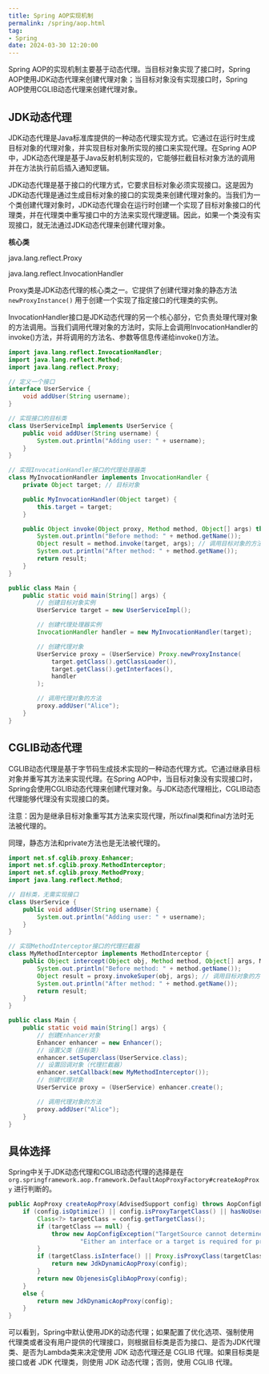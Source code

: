 ```yaml
---
title: Spring AOP实现机制
permalink: /spring/aop.html
tag: 
- Spring
date: 2024-03-30 12:20:00
---
```


Spring AOP的实现机制主要基于动态代理。当目标对象实现了接口时，Spring AOP使用JDK动态代理来创建代理对象；当目标对象没有实现接口时，Spring AOP使用CGLIB动态代理来创建代理对象。

## JDK动态代理

JDK动态代理是Java标准库提供的一种动态代理实现方式。它通过在运行时生成目标对象的代理对象，并实现目标对象所实现的接口来实现代理。在Spring AOP中，JDK动态代理是基于Java反射机制实现的，它能够拦截目标对象方法的调用并在方法执行前后插入通知逻辑。

JDK动态代理是基于接口的代理方式，它要求目标对象必须实现接口。这是因为JDK动态代理是通过生成目标对象的接口的实现类来创建代理对象的。当我们为一个类创建代理对象时，JDK动态代理会在运行时创建一个实现了目标对象接口的代理类，并在代理类中重写接口中的方法来实现代理逻辑。因此，如果一个类没有实现接口，就无法通过JDK动态代理来创建代理对象。

<!-- more -->

**核心类**

java.lang.reflect.Proxy

java.lang.reflect.InvocationHandler

Proxy类是JDK动态代理的核心类之一。它提供了创建代理对象的静态方法  `newProxyInstance()` 用于创建一个实现了指定接口的代理类的实例。

InvocationHandler接口是JDK动态代理的另一个核心部分，它负责处理代理对象的方法调用。当我们调用代理对象的方法时，实际上会调用InvocationHandler的invoke()方法，并将调用的方法名、参数等信息传递给invoke()方法。

```java
import java.lang.reflect.InvocationHandler;
import java.lang.reflect.Method;
import java.lang.reflect.Proxy;

// 定义一个接口
interface UserService {
    void addUser(String username);
}

// 实现接口的目标类
class UserServiceImpl implements UserService {
    public void addUser(String username) {
        System.out.println("Adding user: " + username);
    }
}

// 实现InvocationHandler接口的代理处理器类
class MyInvocationHandler implements InvocationHandler {
    private Object target; // 目标对象

    public MyInvocationHandler(Object target) {
        this.target = target;
    }

    public Object invoke(Object proxy, Method method, Object[] args) throws Throwable {
        System.out.println("Before method: " + method.getName());
        Object result = method.invoke(target, args); // 调用目标对象的方法
        System.out.println("After method: " + method.getName());
        return result;
    }
}

public class Main {
    public static void main(String[] args) {
        // 创建目标对象实例
        UserService target = new UserServiceImpl();

        // 创建代理处理器实例
        InvocationHandler handler = new MyInvocationHandler(target);

        // 创建代理对象
        UserService proxy = (UserService) Proxy.newProxyInstance(
            target.getClass().getClassLoader(),
            target.getClass().getInterfaces(),
            handler
        );

        // 调用代理对象的方法
        proxy.addUser("Alice");
    }
}
```

## CGLIB动态代理

CGLIB动态代理是基于字节码生成技术实现的一种动态代理方式。它通过继承目标对象并重写其方法来实现代理。在Spring AOP中，当目标对象没有实现接口时，Spring会使用CGLIB动态代理来创建代理对象。与JDK动态代理相比，CGLIB动态代理能够代理没有实现接口的类。

注意：因为是继承目标对象重写其方法来实现代理，所以final类和final方法时无法被代理的。

同理，静态方法和private方法也是无法被代理的。

```java
import net.sf.cglib.proxy.Enhancer;
import net.sf.cglib.proxy.MethodInterceptor;
import net.sf.cglib.proxy.MethodProxy;
import java.lang.reflect.Method;

// 目标类，无需实现接口
class UserService {
    public void addUser(String username) {
        System.out.println("Adding user: " + username);
    }
}

// 实现MethodInterceptor接口的代理拦截器
class MyMethodInterceptor implements MethodInterceptor {
    public Object intercept(Object obj, Method method, Object[] args, MethodProxy proxy) throws Throwable {
        System.out.println("Before method: " + method.getName());
        Object result = proxy.invokeSuper(obj, args); // 调用目标对象的方法
        System.out.println("After method: " + method.getName());
        return result;
    }
}

public class Main {
    public static void main(String[] args) {
        // 创建Enhancer对象
        Enhancer enhancer = new Enhancer();
        // 设置父类（目标类）
        enhancer.setSuperclass(UserService.class);
        // 设置回调对象（代理拦截器）
        enhancer.setCallback(new MyMethodInterceptor());
        // 创建代理对象
        UserService proxy = (UserService) enhancer.create();

        // 调用代理对象的方法
        proxy.addUser("Alice");
    }
}
```

## 具体选择

Spring中关于JDK动态代理和CGLIB动态代理的选择是在`org.springframework.aop.framework.DefaultAopProxyFactory#createAopProxy` 进行判断的。

```java
public AopProxy createAopProxy(AdvisedSupport config) throws AopConfigException {
    if (config.isOptimize() || config.isProxyTargetClass() || hasNoUserSuppliedProxyInterfaces(config)) {
        Class<?> targetClass = config.getTargetClass();
        if (targetClass == null) {
            throw new AopConfigException("TargetSource cannot determine target class: " +
                    "Either an interface or a target is required for proxy creation.");
        }
        if (targetClass.isInterface() || Proxy.isProxyClass(targetClass) || ClassUtils.isLambdaClass(targetClass)) {
            return new JdkDynamicAopProxy(config);
        }
        return new ObjenesisCglibAopProxy(config);
    }
    else {
        return new JdkDynamicAopProxy(config);
    }
}
```

可以看到，Spring中默认使用JDK的动态代理；如果配置了优化选项、强制使用代理类或者没有用户提供的代理接口，则根据目标类是否为接口、是否为JDK代理类、是否为Lambda类来决定使用 JDK 动态代理还是 CGLIB 代理。如果目标类是接口或者 JDK 代理类，则使用 JDK 动态代理；否则，使用 CGLIB 代理。